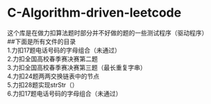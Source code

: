 # C-Algorithm-driven-leetcode  
这个库是在做力扣算法题时部分并不好做的题的一些测试程序（驱动程序）  
##下面是所有文件的目录  
1.力扣17题电话号码的字母组合（未通过）  
2.力扣全国高校春季赛决赛第二题  
3.力扣全国高校春季赛决赛第三题（最长重复字串）  
4.力扣24题两两交换链表中的节点  
5.力扣28题实现strStr（）  
6.力扣17题电话号码的字母组合（未通过）




